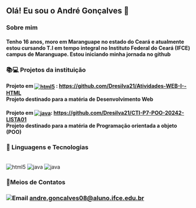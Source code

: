 ## Olá! Eu sou o André Gonçalves 👋

### Sobre mim
#### Tenho 16 anos, moro em Maranguape no estado do Ceará e atualmente estou cursando T.I em tempo integral no Instituto Federal do Ceará (IFCE) campus de Maranguape. Estou iniciando minha jornada no github 


### 📚💻 Projetos da instituição
#### Projeto em [<img align="center" alt="html5" src="https://img.shields.io/badge/HTML5-E34F26? style-for-the-badge&logo=html5&logoColor=white" />](https://github.com/Dresilva21/Atividades-WEB-I--HTML) : https://github.com/Dresilva21/Atividades-WEB-I--HTML <br/>Projeto destinado para a matéria de Desenvolvimento Web


#### Projeto em [<img align="center" alt="java" src="https://img.shields.io/badge/Java-ED8B00?style=for-the-badge&logo=openjdk&logoColor=blacl" />](https://github.com/Dresilva21/CTI-P7-POO-20242-LISTA01): https://github.com/Dresilva21/CTI-P7-POO-20242-LISTA01 <br/>Projeto destinado para a matéria de Programação orientada a objeto (POO)

### 👾 Linguagens e Tecnologias
<div style="display: inline_block"><br/>
<img align="center" alt="html5" src="https://img.shields.io/badge/HTML5-E34F26? style-for-the-badge&logo=html5&logoColor=black" />
<img align="center" alt="java" src="https://img.shields.io/badge/Java-ED8B00?style=for-the-badge&logo=openjdk&logoColor=blacl" />
<img align="center" alt="java" src="https://img.shields.io/badge/Python-3776AB?style=for-the-badge&logo=python&logoColor=black" />

</div>


### 📧Meios de Contatos
### ![Email](https://img.shields.io/badge/Gmail-D14836?style=for-the-badge&logo=gmail&logoColor=white)  andre.goncalves08@aluno.ifce.edu.br
